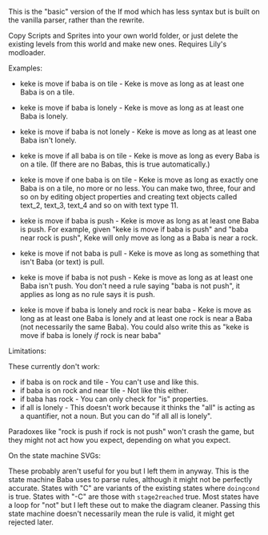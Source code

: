 This is the "basic" version of the If mod which has less syntax but is built on the vanilla parser, rather than the rewrite.

Copy Scripts and Sprites into your own world folder, or just delete the existing levels from this world and make new ones. Requires Lily's modloader.

Examples:

* keke is move if baba is on tile - Keke is move as long as at least one Baba is on a tile.

* keke is move if baba is lonely - Keke is move as long as at least one Baba is lonely.

* keke is move if baba is not lonely - Keke is move as long as at least one Baba isn't lonely.

* keke is move if all baba is on tile - Keke is move as long as every Baba is on a tile. (If there are no Babas, this is true automatically.)

* keke is move if one baba is on tile - Keke is move as long as exactly one Baba is on a tile, no more or no less. You can make two, three, four and so on by editing object properties and creating text objects called text_2, text_3, text_4 and so on with text type 11.

* keke is move if baba is push - Keke is move as long as at least one Baba is push. For example, given "keke is move if baba is push" and "baba near rock is push", Keke will only move as long as a Baba is near a rock.

* keke is move if not baba is pull - Keke is move as long as something that isn't Baba (or text) is pull.

* keke is move if baba is not push - Keke is move as long as at least one Baba isn't push. You don't need a rule saying "baba is not push", it applies as long as no rule says it is push.

* keke is move if baba is lonely and rock is near baba - Keke is move as long as at least one Baba is lonely and at least one rock is near a Baba (not necessarily the same Baba). You could also write this as "keke is move if baba is lonely *if* rock is near baba"

Limitations:

These currently don't work:

* if baba is on rock and tile - You can't use and like this.
* if baba is on rock and near tile - Not like this either.
* if baba has rock - You can only check for "is" properties.
* if all is lonely - This doesn't work because it thinks the "all" is acting as a quantifier, not a noun. But you can do "if all all is lonely".

Paradoxes like "rock is push if rock is not push" won't crash the game, but they might not act how you expect, depending on what you expect.

On the state machine SVGs:

These probably aren't useful for you but I left them in anyway. This is the state machine Baba uses to parse rules, although it might not be perfectly accurate. States with "C" are variants of the existing states where `doingcond` is true. States with "-C" are those with `stage2reached` true. Most states have a loop for "not" but I left these out to make the diagram cleaner. Passing this state machine doesn't necessarily mean the rule is valid, it might get rejected later.